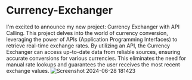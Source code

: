 # Currency-Exchanger
<b></b>
I'm excited to announce my new project: Currency Exchanger with API Calling. This project delves into the world of currency conversion, leveraging the power of APIs (Application Programming Interfaces) to retrieve real-time exchange rates. By utilizing an API, the Currency Exchanger can access up-to-date data from reliable sources, ensuring accurate conversions for various currencies. This eliminates the need for manual rate lookups and guarantees the user receives the most recent exchange values.
<b></b>
![Screenshot 2024-06-28 181423](https://github.com/Helix-1716/Currency-Exchanger/assets/161151585/872a8de7-446e-4ac4-be80-e855a7fc0899)
